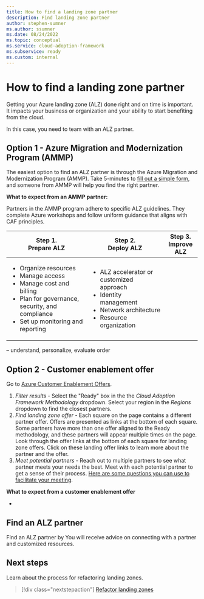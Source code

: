 ```yaml
---
title: How to find a landing zone partner
description: Find landing zone partner
author: stephen-sumner
ms.author: ssumner
ms.date: 08/24/2022
ms.topic: conceptual
ms.service: cloud-adoption-framework
ms.subservice: ready
ms.custom: internal
---
```


# How to find a landing zone partner

Getting your Azure landing zone (ALZ) done right and on time is important. It impacts your business or organization and your ability to start benefiting from the cloud.

In this case, you need to team with an ALZ partner.

## Option 1 - Azure Migration and Modernization Program (AMMP)

The easiest option to find an ALZ partner is through the Azure Migration and Modernization Program (AMMP). Take 5-minutes to [fill out a simple form](/migration/migration-modernization-program/#program-form), and someone from AMMP will help you find the right partner.

**What to expect from an AMMP partner:**

Partners in the AMMP program adhere to specific ALZ guidelines. They complete Azure workshops and follow uniform guidance that aligns with CAF principles.

|Step 1.<br>Prepare ALZ | Step 2.<br>Deploy ALZ | Step 3.<br>Improve ALZ|
| --- | --- | --- |
|<ul><li>Organize resources</li> <li>Manage access</li> <li>Manage cost and billing</li> <li>Plan for governance, security, and compliance</li> <li>Set up monitoring and reporting</li> </ul>|<ul><li>ALZ accelerator or customized approach</li><li>Identity management</li> <li>Network architecture</li> <li>Resource organization</li></ul>| 

 – understand, personalize, evaluate order

## Option 2 - Customer enablement offer

Go to [Azure Customer Enablement Offers](https://www.microsoft.com/azure/partners/adopt?filters=ready).

1. *Filter results* - Select the "Ready" box in the the *Cloud Adoption Framework Methodology* dropdown. Select your region in the *Regions* dropdown to find the closest partners.
1. *Find landing zone offer* - Each square on the page contains a different partner offer. Offers are presented as links at the bottom of each square. Some partners have more than one offer aligned to the Ready methodology, and these partners will appear multiple times on the page. Look through the offer links at the bottom of each square for landing zone offers. Click on these landing offer links to learn more about the partner and the offer.
1. *Meet potential partners* - Reach out to multiple partners to see what partner meets your needs the best. Meet with each potential partner to get a sense of their process. [Here are some questions you can use to facilitate your meeting](partner-landing-zone-questions.md).

**What to expect from a customer enablement offer**

- 

## Find an ALZ partner

Find an ALZ partner by  You will receive advice on connecting with a partner and customized resources.



## Next steps

Learn about the process for refactoring landing zones.

> [!div class="nextstepaction"]
> [Refactor landing zones](./refactor.md)


